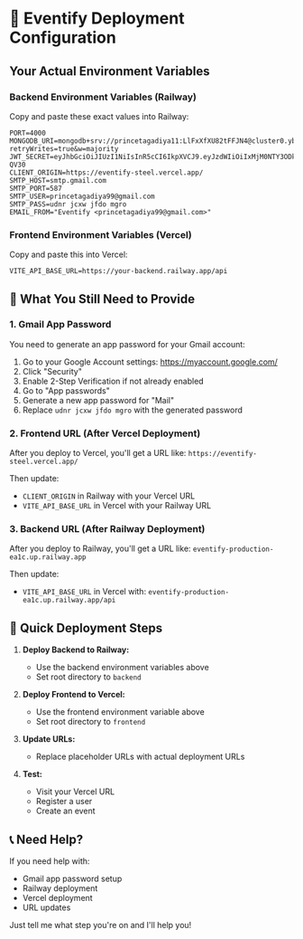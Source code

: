 # 🚀 Eventify Deployment Configuration

## Your Actual Environment Variables

### Backend Environment Variables (Railway)

Copy and paste these exact values into Railway:

```
PORT=4000
MONGODB_URI=mongodb+srv://princetagadiya11:LlFxXfXU82tFFJN4@cluster0.ybpu75u.mongodb.net/eventify?retryWrites=true&w=majority
JWT_SECRET=eyJhbGciOiJIUzI1NiIsInR5cCI6IkpXVCJ9.eyJzdWIiOiIxMjM0NTY3ODkwIiwibmFtZSI6IkpvaG4gRG9lIiwiYWRtaW4iOnRydWUsImlhdCI6MTUxNjIzOTAyMn0.KMUFsIDTnFmyG3nMiGM6H9FNFUROf3wh7SmqJp-QV30
CLIENT_ORIGIN=https://eventify-steel.vercel.app/
SMTP_HOST=smtp.gmail.com
SMTP_PORT=587
SMTP_USER=princetagadiya99@gmail.com
SMTP_PASS=udnr jcxw jfdo mgro
EMAIL_FROM="Eventify <princetagadiya99@gmail.com>"
```

### Frontend Environment Variables (Vercel)

Copy and paste this into Vercel:

```
VITE_API_BASE_URL=https://your-backend.railway.app/api
```

## 🔧 What You Still Need to Provide

### 1. Gmail App Password
You need to generate an app password for your Gmail account:

1. Go to your Google Account settings: https://myaccount.google.com/
2. Click "Security"
3. Enable 2-Step Verification if not already enabled
4. Go to "App passwords"
5. Generate a new app password for "Mail"
6. Replace `udnr jcxw jfdo mgro` with the generated password

### 2. Frontend URL (After Vercel Deployment)
After you deploy to Vercel, you'll get a URL like:
`https://eventify-steel.vercel.app/`

Then update:
- `CLIENT_ORIGIN` in Railway with your Vercel URL
- `VITE_API_BASE_URL` in Vercel with your Railway URL

### 3. Backend URL (After Railway Deployment)
After you deploy to Railway, you'll get a URL like:
`eventify-production-ea1c.up.railway.app`

Then update:
- `VITE_API_BASE_URL` in Vercel with: `eventify-production-ea1c.up.railway.app/api`

## 🎯 Quick Deployment Steps

1. **Deploy Backend to Railway:**
   - Use the backend environment variables above
   - Set root directory to `backend`

2. **Deploy Frontend to Vercel:**
   - Use the frontend environment variable above
   - Set root directory to `frontend`

3. **Update URLs:**
   - Replace placeholder URLs with actual deployment URLs

4. **Test:**
   - Visit your Vercel URL
   - Register a user
   - Create an event

## 📞 Need Help?

If you need help with:
- Gmail app password setup
- Railway deployment
- Vercel deployment
- URL updates

Just tell me what step you're on and I'll help you!
